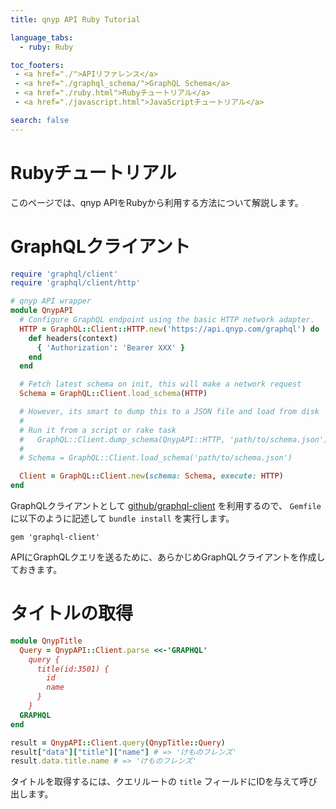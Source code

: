 ```yaml
---
title: qnyp API Ruby Tutorial

language_tabs:
  - ruby: Ruby

toc_footers:
 - <a href="./">APIリファレンス</a>
 - <a href="./graphql_schema/">GraphQL Schema</a>
 - <a href="./ruby.html">Rubyチュートリアル</a>
 - <a href="./javascript.html">JavaScriptチュートリアル</a>

search: false
---
```


# Rubyチュートリアル

このページでは、qnyp APIをRubyから利用する方法について解説します。

# GraphQLクライアント

```ruby
require 'graphql/client'
require 'graphql/client/http'

# qnyp API wrapper
module QnypAPI
  # Configure GraphQL endpoint using the basic HTTP network adapter.
  HTTP = GraphQL::Client::HTTP.new('https://api.qnyp.com/graphql') do
    def headers(context)
      { 'Authorization': 'Bearer XXX' }
    end
  end

  # Fetch latest schema on init, this will make a network request
  Schema = GraphQL::Client.load_schema(HTTP)

  # However, its smart to dump this to a JSON file and load from disk
  #
  # Run it from a script or rake task
  #   GraphQL::Client.dump_schema(QnypAPI::HTTP, 'path/to/schema.json')
  #
  # Schema = GraphQL::Client.load_schema('path/to/schema.json')

  Client = GraphQL::Client.new(schema: Schema, execute: HTTP)  
end
```

GraphQLクライアントとして [github/graphql-client](https://github.com/github/graphql-client) を利用するので、 `Gemfile` に以下のように記述して `bundle install` を実行します。

`gem 'graphql-client'`

APIにGraphQLクエリを送るために、あらかじめGraphQLクライアントを作成しておきます。

# タイトルの取得

```ruby
module QnypTitle
  Query = QnypAPI::Client.parse <<-'GRAPHQL'
    query {
      title(id:3501) {
        id
        name
      }
    }
  GRAPHQL
end

result = QnypAPI::Client.query(QnypTitle::Query)
result["data"]["title"]["name"] # => 'けものフレンズ'
result.data.title.name # => 'けものフレンズ'
```

タイトルを取得するには、クエリルートの `title` フィールドにIDを与えて呼び出します。
